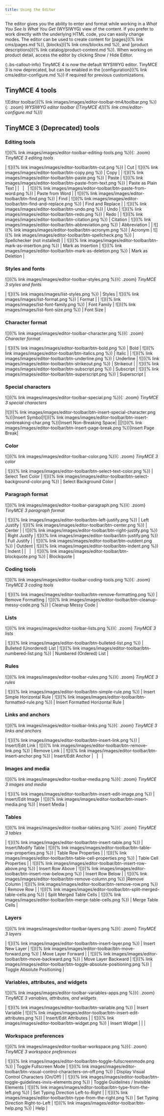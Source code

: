 ```yaml
---
title: Using the Editor
---
```


The editor gives you the ability to enter and format while working in a _What You See Is What You Get_ (WYSIWYG) view of the content. If you prefer to work directly with the underlying HTML code, you can easily change modes. The editor can be used to create content for [pages]({% link cms/pages.md %}), [blocks]({% link cms/blocks.md %}), and [product descriptions]({% link catalog/product-content.md %}). When working on product detail, access the editor by clicking <span class="btn">Show / Hide Editor</span>.

{:.bs-callout-info}
TinyMCE 4 is now the default WYSIWYG editor. TinyMCE 3 is now deprecated, but can be enabled in the [configuration]({% link cms/editor-configure.md %}) if required for previous customizations.

## TinyMCE 4 tools

![Editor toolbar]({% link images/images/editor-toolbar-tm4/toolbar.png %}){: .zoom}
_WYSIWYG editor toolbar ([TinyMCE 4]({% link cms/editor-configure.md %}))_

## TinyMCE 3 (Deprecated) tools

### Editing tools

![]({% link images/images/editor-toolbar-editing-tools.png %}){: .zoom}
_TinyMCE 3 editing tools_

| ![]({% link images/images/editor-toolbar/btn-cut.png %}) | Cut | ![]({% link images/images/editor-toolbar/btn-copy.png %}) | Copy |
| ![]({% link images/images/editor-toolbar/btn-paste.png %}) | Paste | ![]({% link images/images/editor-toolbar/btn-paste-from-text.png %}) | Paste as Plain Text |
|   |   | ![]({% link images/images/editor-toolbar/btn-paste-from-word.png %}) | Paste from Word |
| ![]({% link images/images/editor-toolbar/btn-find.png %}) | Find | ![]({% link images/images/editor-toolbar/btn-find-and-replace.png %}) | Find and Replace |
| ![]({% link images/images/editor-toolbar/btn-undo.png %}) | Undo | ![]({% link images/images/editor-toolbar/btn-redo.png %}) | Redo |
| ![]({% link images/images/editor-toolbar/btn-citation.png %}) | Citation | ![]({% link images/images/editor-toolbar/btn-abbreviation.png %}) | Abbreviation |
| ![]({% link images/images/editor-toolbar/btn-acronym.png %}) | Acronym | ![]({% link images/images/editor-toolbar/btn-spellcheck.png %}) | Spellchecker (not installed) |
| ![]({% link images/images/editor-toolbar/btn-mark-as-insertion.png %}) | Mark as Insertion | ![]({% link images/images/editor-toolbar/btn-mark-as-deletion.png %}) | Mark as Deletion |

### Styles and fonts

![]({% link images/images/editor-toolbar-styles.png %}){: .zoom}
_TinyMCE 3 styles and fonts_

| ![]({% link images/images/list-styles.png %}) | Styles | ![]({% link images/images/list-format.png %}) | Format |
| ![]({% link images/images/list-font-family.png %}) | Font Family | ![]({% link images/images/list-font-size.png %}) | Font Size |

### Character format

![]({% link images/images/editor-toolbar-character.png %}){: .zoom}
_Character format_

| ![]({% link images/images/editor-toolbar/btn-bold.png %}) | Bold | ![]({% link images/images/editor-toolbar/btn-italics.png %}) | Italic |
| ![]({% link images/images/editor-toolbar/btn-underline.png %}) | Underline | ![]({% link images/images/editor-toolbar/btn-strikeout.png %}) | Strikeout |
| ![]({% link images/images/editor-toolbar/btn-subscript.png %}) | Subscript | ![]({% link images/images/editor-toolbar/btn-superscript.png %}) | Superscript |

### Special characters

![]({% link images/images/editor-toolbar-special.png %}){: .zoom}
_TinyMCE 3 special characters_

|![]({% link images/images/editor-toolbar/btn-insert-special-character.png %})|Insert Symbol|![]({% link images/images/editor-toolbar/btn-insert-nonbreaking-char.png %})|Insert Non-Breaking Space|
|||![]({% link images/images/editor-toolbar/btn-insert-page-break.png %})|Insert Page Break|

### Color

![]({% link images/images/editor-toolbar-color.png %}){: .zoom}
_TinyMCE 3 color_

| ![]({% link images/images/editor-toolbar/btn-select-text-color.png %}) | Select Text Color | ![]({% link images/images/editor-toolbar/btn-select-background-color.png %}) | Select Background Color |

### Paragraph format

![]({% link images/images/editor-toolbar-paragraph.png %}){: .zoom}
_TinyMCE 3 paragraph format_

| ![]({% link images/images/editor-toolbar/btn-left-justify.png %}) | Left Justify | ![]({% link images/images/editor-toolbar/btn-center.png %}) | Center |
| ![]({% link images/images/editor-toolbar/btn-right-justify.png %}) | Right Justify | ![]({% link images/images/editor-toolbar/btn-justify.png %}) | Full Justify |
| ![]({% link images/images/editor-toolbar/btn-outdent.png %}) | Outdent | ![]({% link images/images/editor-toolbar/btn-indent.png %}) | Indent |
|   |   | ![]({% link images/images/editor-toolbar/btn-blockquote.png %}) | Blockquote |

### Coding tools

![]({% link images/images/editor-toolbar-coding-tools.png %}){: .zoom}
_TinyMCE 3 coding tools_

| ![]({% link images/images/editor-toolbar/btn-remove-formatting.png %}) | Remove Formatting | ![]({% link images/images/editor-toolbar/btn-cleanup-messy-code.png %}) | Cleanup Messy Code |

### Lists

![]({% link images/images/editor-toolbar-lists.png %}){: .zoom}
_TinyMCE 3 lists_

| ![]({% link images/images/editor-toolbar/btn-bulleted-list.png %}) | Bulleted (Unordered) List | ![]({% link images/images/editor-toolbar/btn-numbered-list.png %}) | Numbered (Ordered) List |

### Rules

![]({% link images/images/editor-toolbar-rules.png %}){: .zoom}
_TinyMCE 3 rules_

| ![]({% link images/images/editor-toolbar/btn-simple-rule.png %}) | Insert Simple Horizontal Rule | ![]({% link images/images/editor-toolbar/btn-formatted-rule.png %}) | Insert Formatted Horizontal Rule |

### Links and anchors

![]({% link images/images/editor-toolbar-links.png %}){: .zoom}
_TinyMCE 3 links and anchors_

| ![]({% link images/images/editor-toolbar/btn-insert-link.png %}) | Insert/Edit Link | ![]({% link images/images/editor-toolbar/btn-remove-link.png %}) | Remove Link |
| ![]({% link images/images/editor-toolbar/btn-insert-anchor.png %}) | Insert/Edit Anchor |   |   |

### Images and media

![]({% link images/images/editor-toolbar-media.png %}){: .zoom}
_TinyMCE 3 images and media_

| ![]({% link images/images/editor-toolbar/btn-insert-edit-image.png %}) | Insert/Edit Image | ![]({% link images/images/editor-toolbar/btn-insert-media.png %}) | Insert Media |

### Tables

![]({% link images/images/editor-toolbar-tables.png %}){: .zoom}
_TinyMCE 3 tables_

| ![]({% link images/images/editor-toolbar/btn-insert-table.png %}) | Insert/Modify Table | ![]({% link images/images/editor-toolbar/btn-table-row-properties.png %}) | Table Row Properties |
| ![]({% link images/images/editor-toolbar/btn-table-cell-properties.png %}) | Table Cell Properties |
| ![]({% link images/images/editor-toolbar/btn-insert-row-above.png %}) | Insert Row Above | ![]({% link images/images/editor-toolbar/btn-insert-row-below.png %}) | Insert Row Below |
| ![]({% link images/images/editor-toolbar/btn-remove-column.png %}) |Remove Column | ![]({% link images/images/editor-toolbar/btn-remove-row.png %}) | Remove Row |
| ![]({% link images/images/editor-toolbar/btn-split-merged-table-cells.png %}) | Split Merged Table Cells | ![]({% link images/images/editor-toolbar/btn-merge-table-cells.png %}) | Merge Table Cells |

### Layers

![]({% link images/images/editor-toolbar-layers.png %}){: .zoom}
_TinyMCE 3 layers_

| ![]({% link images/images/editor-toolbar/btn-insert-layer.png %}) | Insert New Layer | ![]({% link images/images/editor-toolbar/btn-move-forward.png %}) | Move Layer Forward |
| ![]({% link images/images/editor-toolbar/btn-move-backward.png %}) | Move Layer Backward | ![]({% link images/images/editor-toolbar/btn-toggle-absolute-positioning.png %}) | Toggle Absolute Positioning |

### Variables, attributes, and widgets

![]({% link images/images/editor-toolbar-variables-apps.png %}){: .zoom}
_TinyMCE 3 variables, attributes, and widgets_

| ![]({% link images/images/editor-toolbar/btn-variable.png %}) | Insert Variable | ![]({% link images/images/editor-toolbar/btn-insert-edit-attributes.png %}) | Insert/Edit Attributes |
| ![]({% link images/images/editor-toolbar/btn-widget.png %}) | Insert Widget | | |

### Workspace preferences

![]({% link images/images/editor-toolbar-workspace.png %}){: .zoom}
_TinyMCE 3 workspace preferences_

| ![]({% link images/images/editor-toolbar/btn-toggle-fullscreenmode.png %}) | Toggle Fullscreen Mode | ![]({% link images/images/editor-toolbar/btn-visual-control-characters-on-off.png %}) | Display Visual Control Characters (On/Off) |
| ![]({% link images/images/editor-toolbar/btn-toggle-guidelines-invis-elements.png %}) | Toggle Guidelines / Invisible Elements | ![]({% link images/images/editor-toolbar/btn-type-from-the-left.png %}) | Set Typing Direction Left-to-Right |
| ![]({% link images/images/editor-toolbar/btn-type-from-the-right.png %}) | Set Typing Direction Right-to-Left | ![]({% link images/images/editor-toolbar/btn-help.png %}) | Help |
